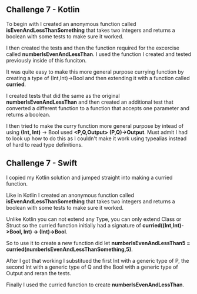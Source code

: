 ## Challenge 7 - Kotlin

To begin with I created an anonymous function called __isEvenAndLessThanSomething__ that takes two integers and returns a boolean with some tests to make sure it worked.

I then created the tests and then the function required for the excercise called __numberIsEvenAndLessThan__. I used the function I created and tested previously inside of this funciton.

It was quite easy to make this more general purpose currying function by creating a type of (Int,Int)->Bool and then extending it with a function called __curried__.

I created tests that did the same as the original __numberIsEvenAndLessThan__ and then created an additional test that converted a different function to a function that accepts one parameter and returns a boolean.

I then tried to make the curry function more general purpose by intead of using __(Int, Int)__ -> Bool used __<P,Q,Output> (P,Q)->Output__. Must admit I had to look up how to do this as I couldn't make it work using typealias instead of hard to read type definitions.

## Challenge 7 - Swift

I copied my Kotlin solution and jumped straight into making a curried function. 

Like in Kotlin I created an anonymous function called __isEvenAndLessThanSomething__ that takes two integers and returns a boolean with some tests to make sure it worked.

Unlike Kotlin you can not extend any Type, you can only extend Class or Struct so the curried function initially had a signature of __curried((Int,Int)->Bool, Int) -> (Int)->Bool__.

So to use it to create a new function did let __numberIsEvenAndLessThan5 = curried(numberIsEvenAndLessThanSomething,5)__.

After I got that working I substitued the first Int with a generic type of P, the second Int with a generic type of Q and the Bool with a generic type of Output and reran the tests.

Finally I used the curried function to create __numberIsEvenAndLessThan__.